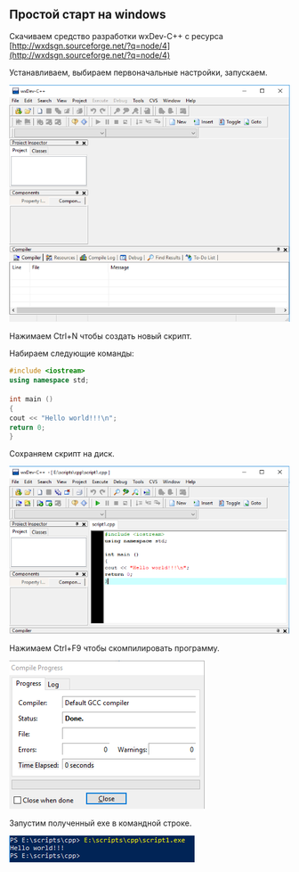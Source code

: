 ## Простой старт на windows

Скачиваем средство разработки wxDev-C++ с ресурса [http://wxdsgn.sourceforge.net/?q=node/4](http://wxdsgn.sourceforge.net/?q=node/4)

Устанавливаем, выбираем первоначальные настройки, запускаем.

![](../images//cpp.start//new.PNG "cpp.start_1")

Нажимаем Ctrl+N чтобы создать новый скрипт.

Набираем следующие команды:

```cpp
#include <iostream>
using namespace std;

int main ()
{
cout << "Hello world!!!\n";
return 0;
}
```

Сохраняем скрипт на диск.

![](../images//cpp.start//commands.PNG "cpp.start_2")

Нажимаем Ctrl+F9 чтобы скомпилировать программу.

![](../images//cpp.start//compile.PNG "cpp.start_3")

Запустим полученный exe в командной строке.

![](../images//cpp.start//run.PNG "cpp.start_4")
